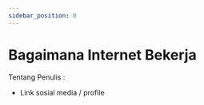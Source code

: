 ```yaml
---
sidebar_position: 0
---
```


# Bagaimana Internet Bekerja

Tentang Penulis :
- Link sosial media / profile



